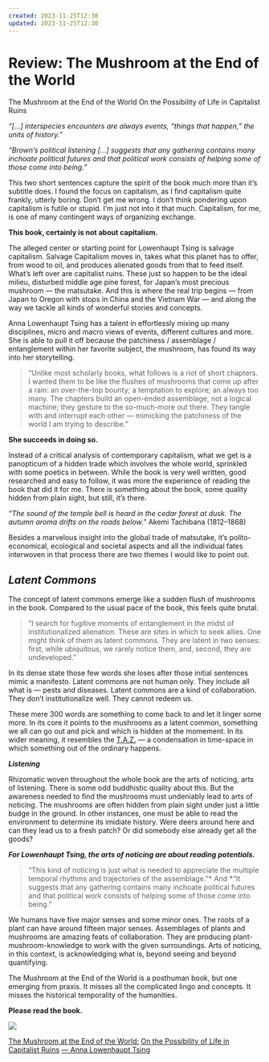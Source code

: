 ```yaml
---
created: 2023-11-25T12:30
updated: 2023-11-25T12:30
---
```


# Review: The Mushroom at the End of the World

The Mushroom at the End of the World On the Possibility of Life in Capitalist Ruins

*“[…] interspecies encounters are always events, “things that happen,” the units of history.”*

*“Brown’s political listening […] suggests that any gathering contains many inchoate political futures and that political work consists of helping some of those come into being.”*

This two short sentences capture the spirit of the book much more than it’s subtitle does. I found the focus on capitalism, as I find capitalism quite frankly, utterly boring. Don’t get me wrong. I don’t think pondering upon capitalism is futile or stupid. I’m just not into it that much. Capitalism, for me, is one of many contingent ways of organizing exchange.

**This book, certainly is not about capitalism.**

The alleged center or starting point for Lowenhaupt Tsing is salvage capitalism. Salvage Capitalism moves in, takes what this planet has to offer, from wood to oil, and produces alienated goods from that to feed itself. What’s left over are capitalist ruins. These just so happen to be the ideal milieu, disturbed middle age pine forest, for Japan’s most precious mushroom — the matsutake. And this is where the real trip begins — from Japan to Oregon with stops in China and the Vietnam War — and along the way we tackle all kinds of wonderful stories and concepts.

Anna Lowenhaupt Tsing has a talent in effortlessly mixing up many disciplines, micro and macro views of events, different cultures and more. She is able to pull it off because the patchiness / assemblage / entanglement within her favorite subject, the mushroom, has found its way into her storytelling.
> “Unlike most scholarly books, what follows is a riot of short chapters. I wanted them to be like the flushes of mushrooms that come up after a rain: an over-the-top bounty; a temptation to explore; an always too many. The chapters build an open-ended assemblage, not a logical machine; they gesture to the so-much-more out there. They tangle with and interrupt each other — mimicking the patchiness of the world I am trying to describe.”

**She succeeds in doing so.**

Instead of a critical analysis of contemporary capitalism, what we get is a panopticum of a hidden trade which involves the whole world, sprinkled with some poetics in between. While the book is very well written, good researched and easy to follow, it was more the experience of reading the book that did it for me. There is something about the book, some quality hidden from plain sight, but still, it’s there.

*“The sound of the temple bell is heard in the cedar forest at dusk. The autumn aroma drifts on the roads below.”* Akemi Tachibana (1812–1868)

Besides a marvelous insight into the global trade of matsutake, it’s polito-economical, ecological and societal aspects and all the individual fates interwoven in that process there are two themes I would like to point out.

## ***Latent Commons***

The concept of latent commons emerge like a sudden flush of mushrooms in the book. Compared to the usual pace of the book, this feels quite brutal.
> “I search for fugitive moments of entanglement in the midst of institutionalized alienation. These are sites in which to seek allies. One might think of them as latent commons. They are latent in two senses: first, while ubiquitous, we rarely notice them, and, second, they are undeveloped.”

In its dense state those few words she loses after those initial sentences mimic a manifesto. Latent commons are not human only. They include all what is — pests and diseases. Latent commons are a kind of collaboration. They don’t institutionalize well. They cannot redeem us.

These mere 300 words are something to come back to and let it linger some more. In its core it points to the mushrooms as a latent common, something we all can go out and pick and which is hidden at the momement. In its wider meaning, it resembles the [T.A.Z.](https://en.wikipedia.org/wiki/Temporary_Autonomous_Zone) — a condensation in time-space in which something out of the ordinary happens.

***Listening***

Rhizomatic woven throughout the whole book are the arts of noticing, arts of listening. There is some odd buddhistic quality about this. But the awareness needed to find the mushrooms must undeniably lead to arts of noticing. The mushrooms are often hidden from plain sight under just a little budge in the ground. In other instances, one must be able to read the environment to determine its imidiate history. Were deers around here and can they lead us to a fresh patch? Or did somebody else already get all the goods?

***For Lowenhaupt Tsing, the arts of noticing are about reading potentials.***
> “This kind of noticing is just what is needed to appreciate the multiple temporal rhythms and trajectories of the assemblage.”* And *“It suggests that any gathering contains many inchoate political futures and that political work consists of helping some of those come into being.”

We humans have five major senses and some minor ones. The roots of a plant can have around fifteen major senses. Assemblages of plants and mushrooms are amazing feats of collaboration. They are producing plant-mushroom-knowledge to work with the given surroundings. Arts of noticing, in this context, is acknowledging what is, beyond seeing and beyond quantifying.

The Mushroom at the End of the World is a posthuman book, but one emerging from praxis. It misses all the complicated lingo and concepts. It misses the historical temporality of the humanities.

**Please read the book.**

![](https://cdn-images-1.medium.com/max/2000/0*_EPRu2kUU_mbiibb.gif)

[The Mushroom at the End of the World:](http://press.princeton.edu/titles/10581.html) [On the Possibility of Life in Capitalist Ruins](http://press.princeton.edu/titles/10581.html) [— Anna Lowenhaupt Tsing](http://press.princeton.edu/titles/10581.html)
